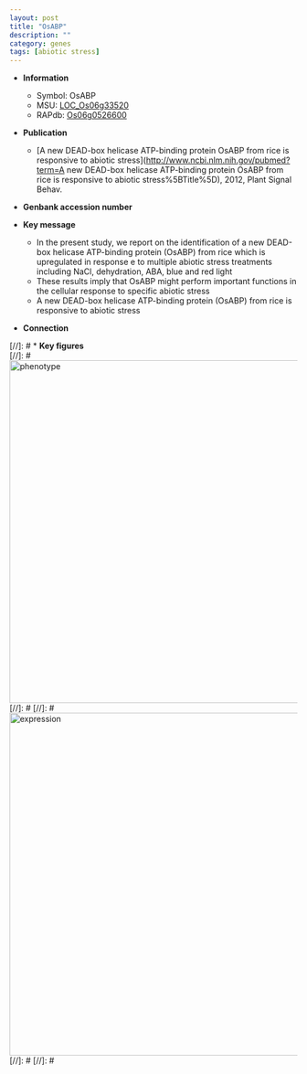 ```yaml
---
layout: post
title: "OsABP"
description: ""
category: genes
tags: [abiotic stress]
---
```


* **Information**  
    + Symbol: OsABP  
    + MSU: [LOC_Os06g33520](http://rice.plantbiology.msu.edu/cgi-bin/ORF_infopage.cgi?orf=LOC_Os06g33520)  
    + RAPdb: [Os06g0526600](http://rapdb.dna.affrc.go.jp/viewer/gbrowse_details/irgsp1?name=Os06g0526600)  

* **Publication**  
    + [A new DEAD-box helicase ATP-binding protein OsABP from rice is responsive to abiotic stress](http://www.ncbi.nlm.nih.gov/pubmed?term=A new DEAD-box helicase ATP-binding protein OsABP from rice is responsive to abiotic stress%5BTitle%5D), 2012, Plant Signal Behav.

* **Genbank accession number**  

* **Key message**  
    + In the present study, we report on the identification of a new DEAD-box helicase ATP-binding protein (OsABP) from rice which is upregulated in response e to multiple abiotic stress treatments including NaCl, dehydration, ABA, blue and red light
    + These results imply that OsABP might perform important functions in the cellular response to specific abiotic stress
    + A new DEAD-box helicase ATP-binding protein (OsABP) from rice is responsive to abiotic stress

* **Connection**  

[//]: # * **Key figures**  
[//]: # <img src="http://funRiceGenes.github.io/images/OsABP.pheno.png" alt="phenotype"  style="width: 600px;"/>
[//]: # 
[//]: # <img src="http://funRiceGenes.github.io/images/OsABP.exp.png" alt="expression"  style="width: 600px;"/>
[//]: # 
[//]: # 
